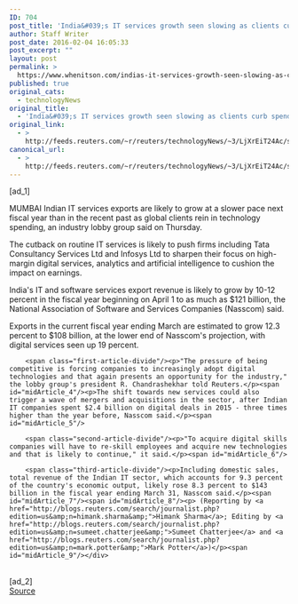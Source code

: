 ```yaml
---
ID: 704
post_title: 'India&#039;s IT services growth seen slowing as clients curb spending'
author: Staff Writer
post_date: 2016-02-04 16:05:33
post_excerpt: ""
layout: post
permalink: >
  https://www.whenitson.com/indias-it-services-growth-seen-slowing-as-clients-curb-spending/
published: true
original_cats:
  - technologyNews
original_title:
  - 'India&#039;s IT services growth seen slowing as clients curb spending'
original_link:
  - >
    http://feeds.reuters.com/~r/reuters/technologyNews/~3/LjXrEiT24Ac/story01.htm
canonical_url:
  - >
    http://feeds.reuters.com/~r/reuters/technologyNews/~3/LjXrEiT24Ac/story01.htm
---
```

 [ad_1]
<br><div id="articleText">
<span id="midArticle_start"/>

<span class="focusParagraph" readability="4"><p><span class="articleLocation">MUMBAI</span> Indian IT services exports are likely to grow at a slower pace next fiscal year than in the recent past as global clients rein in technology spending, an industry lobby group said on Thursday.</p></span><span id="midArticle_0"/><p>The cutback on routine IT services is likely to push firms including Tata Consultancy Services Ltd and Infosys Ltd to sharpen their focus on high-margin digital services, analytics and artificial intelligence to cushion the impact on earnings.</p><span id="midArticle_1"/><p>India's IT and software services export revenue is likely to grow by 10-12 percent in the fiscal year beginning on April 1 to as much as $121 billion, the National Association of Software and Services Companies (Nasscom) said.</p><span id="midArticle_2"/><p>Exports in the current fiscal year ending March are estimated to grow 12.3 percent to $108 billion, at the lower end of Nasscom's projection, with digital services seen up 19 percent.</p><span id="midArticle_3"/>
        
        <span class="first-article-divide"/><p>"The pressure of being competitive is forcing companies to increasingly adopt digital technologies and that again presents an opportunity for the industry," the lobby group's president R. Chandrashekhar told Reuters.</p><span id="midArticle_4"/><p>The shift towards new services could also trigger a wave of mergers and acquisitions in the sector, after Indian IT companies spent $2.4 billion on digital deals in 2015 - three times higher than the year before, Nasscom said.</p><span id="midArticle_5"/>
        
        <span class="second-article-divide"/><p>"To acquire digital skills companies will have to re-skill employees and acquire new technologies and that is likely to continue," it said.</p><span id="midArticle_6"/>
        
        <span class="third-article-divide"/><p>Including domestic sales, total revenue of the Indian IT sector, which accounts for 9.3 percent of the country's economic output, likely rose 8.3 percent to $143 billion in the fiscal year ending March 31, Nasscom said.</p><span id="midArticle_7"/><span id="midArticle_8"/><p> (Reporting by <a href="http://blogs.reuters.com/search/journalist.php?edition=us&amp;n=himank.sharma&amp;">Himank Sharma</a>; Editing by <a href="http://blogs.reuters.com/search/journalist.php?edition=us&amp;n=sumeet.chatterjee&amp;">Sumeet Chatterjee</a> and <a href="http://blogs.reuters.com/search/journalist.php?edition=us&amp;n=mark.potter&amp;">Mark Potter</a>)</p><span id="midArticle_9"/></div>
<br>[ad_2]
<br><a href="http://feeds.reuters.com/~r/reuters/technologyNews/~3/LjXrEiT24Ac/story01.htm">Source </a>